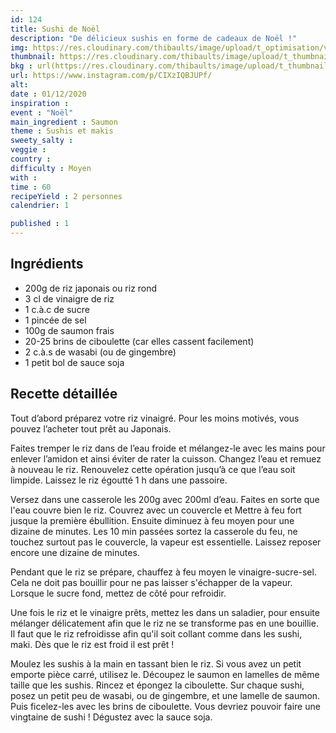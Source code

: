 ```yaml
---
id: 124
title: Sushi de Noël
description: "De délicieux sushis en forme de cadeaux de Noël !"
img: https://res.cloudinary.com/thibaults/image/upload/t_optimisation/v1606669269/Recipes/20201201_sushi_noel.jpg
thumbnail: https://res.cloudinary.com/thibaults/image/upload/t_thumbnail_josie/v1606669269/Recipes/20201201_sushi_noel.jpg
bkg : url(https://res.cloudinary.com/thibaults/image/upload/t_thumbnail_josie/v1606669269/Recipes/20201201_sushi_noel.jpg)
url: https://www.instagram.com/p/CIXzIQBJUPf/
alt: 
date : 01/12/2020
inspiration : 
event : "Noël"
main_ingredient : Saumon
theme : Sushis et makis
sweety_salty : 
veggie : 
country :
difficulty : Moyen
with : 
time : 60
recipeYield : 2 personnes
calendrier: 1

published : 1
---
```


## Ingrédients
 - 200g de riz japonais ou riz rond
 - 3 cl de vinaigre de riz
 - 1 c.à.c de sucre
 - 1 pincée de sel
 - 100g de saumon frais
 - 20-25 brins de ciboulette (car elles cassent facilement)
 - 2 c.à.s de wasabi (ou de gingembre)
 - 1 petit bol de sauce soja

## Recette détaillée
Tout d’abord préparez votre riz vinaigré. Pour les moins motivés, vous pouvez l’acheter tout prêt au Japonais.

Faites tremper le riz dans de l’eau froide et mélangez-le avec les mains pour enlever l’amidon et ainsi éviter de rater la cuisson. Changez l’eau et remuez à nouveau le riz. Renouvelez cette opération jusqu’à ce que l’eau soit limpide. Laissez le riz égoutté 1 h dans une passoire. 

Versez dans une casserole les 200g avec 200ml d’eau. Faites en sorte que l'eau couvre bien le riz. Couvrez avec un couvercle et Mettre à feu fort jusque la première ébullition. Ensuite diminuez à feu moyen pour une dizaine de minutes. Les 10 min passées sortez la casserole du feu, ne touchez surtout pas le couvercle, la vapeur est essentielle. Laissez reposer encore une dizaine de minutes.

Pendant que le riz se prépare, chauffez à feu moyen le vinaigre-sucre-sel. Cela ne doit pas bouillir pour ne pas laisser s'échapper de la vapeur. Lorsque le sucre fond, mettez de côté pour refroidir.

Une fois le riz et le vinaigre prêts, mettez les dans un saladier, pour ensuite mélanger délicatement afin que le riz ne se transforme pas en une bouillie. Il faut que le riz refroidisse afin qu'il soit collant comme dans les sushi, maki. Dès que le riz est froid il est prêt !

Moulez les sushis à la main en tassant bien le riz. Si vous avez un petit emporte pièce carré, utilisez le. Découpez le saumon en lamelles de même taille que les sushis. Rincez et épongez la ciboulette. Sur chaque sushi, posez un petit peu de wasabi, ou de gingembre, et une lamelle de saumon. Puis ficelez-les avec les brins de ciboulette. Vous devriez pouvoir faire une vingtaine de sushi ! Dégustez avec la sauce soja.